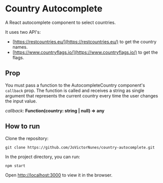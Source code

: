 # Country Autocomplete

A React autocomplete component to select countries.

It uses two API's:

- [https://restcountries.eu/](https://restcountries.eu/) to get the country names.
- [https://www.countryflags.io/](https://www.countryflags.io/) to get the flags.

## Prop

You must pass a function to the AutocompleteCountry component's `callback` prop. The function is called and receives a string as single argument that represents the current country every time the user changes the input value.

*callback*: **Function(country: string | null) => any**

## How to run

Clone the repository:

`git clone https://github.com/JoVictorNunes/country-autocomplete.git`

In the project directory, you can run:

`npm start`

Open [http://localhost:3000](http://localhost:3000) to view it in the browser.

